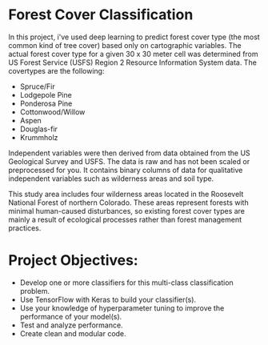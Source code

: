 # Forest Cover Classification

In this project, i've used deep learning to predict forest cover type (the most common kind of tree cover) based only on cartographic variables. The actual forest cover type for a given 30 x 30 meter cell was determined from US Forest Service (USFS) Region 2 Resource Information System data. The covertypes are the following:

* Spruce/Fir 
* Lodgepole Pine
* Ponderosa Pine
* Cottonwood/Willow
* Aspen
* Douglas-fir
* Krummholz

Independent variables were then derived from data obtained from the US Geological Survey and USFS. The data is raw and has not been scaled or preprocessed for you. It contains binary columns of data for qualitative independent variables such as wilderness areas and soil type.

This study area includes four wilderness areas located in the Roosevelt National Forest of northern Colorado. These areas represent forests with minimal human-caused disturbances, so existing forest cover types are mainly a result of ecological processes rather than forest management practices.

# Project Objectives:

* Develop one or more classifiers for this multi-class classification problem.
* Use TensorFlow with Keras to build your classifier(s).
* Use your knowledge of hyperparameter tuning to improve the performance of your model(s).
* Test and analyze performance.
* Create clean and modular code.